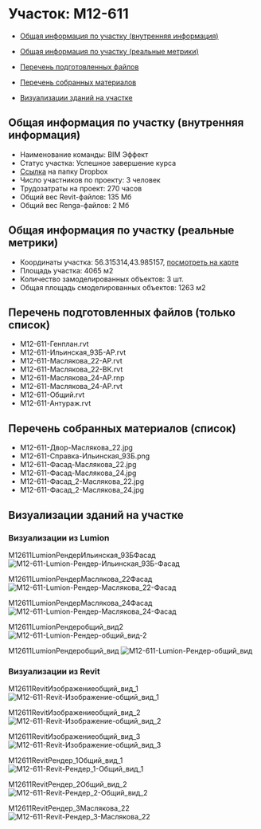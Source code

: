 # Участок: M12-611

* [Общая информация по участку (внутренняя информация)](#Chapter1)

* [Общая информация по участку (реальные метрики)](#Chapter2)

* [Перечень подготовленных файлов](#Chapter3)

* [Перечень собранных материалов](#Chapter4)

* [Визуализации зданий на участке](#Chapter6)

## <a id="Chapter1"></a> Общая информация по участку (внутренняя информация)
+ Наименование команды: BIM Эффект
+ Статус участка: Успешное завершение курса
+ [Ссылка](https://www.dropbox.com/sh/wvvgv1nw1iqred9/AADjo3JCH3ZtVVbzpeII3G1Ea/M12_611?dl=0) на папку Dropbox
+ Число участников по проекту: 3 человек
+ Трудозатраты на проект: 270 часов
+ Общий вес Revit-файлов: 135 Мб
+ Общий вес Renga-файлов: 2 Мб
## <a id="Chapter2"></a> Общая информация по участку (реальные метрики)
+ Координаты участка: 56.315314,43.985157, [посмотреть на карте](https://yandex.ru/maps/47/nizhny-novgorod/?ll=43.985157%2C56.315314&z=19)
+ Площадь участка: 4065 м2
+ Количество замоделированных объектов: 3 шт.
+ Общая площадь смоделированных объектов: 1263 м2
## <a id="Chapter3"></a> Перечень подготовленных файлов (только список)
+ M12-611-Генплан.rvt
+ M12-611-Ильинская_93Б-АР.rvt
+ M12-611-Маслякова_22-АР.rvt
+ M12-611-Маслякова_22-ВК.rvt
+ M12-611-Маслякова_24-АР.rnp
+ M12-611-Маслякова_24-АР.rvt
+ M12-611-Общий.rvt
+ М12-611-Антураж.rvt
## <a id="Chapter4"></a> Перечень собранных материалов (список)
+ M12-611-Двор-Маслякова_22.jpg
+ M12-611-Справка-Ильинская_93Б.png
+ M12-611-Фасад-Маслякова_22.jpg
+ M12-611-Фасад-Маслякова_24.jpg
+ M12-611-Фасад_2-Маслякова_22.jpg
+ M12-611-Фасад_2-Маслякова_24.jpg
## <a id="Chapter6"></a> Визуализации зданий на участке
### Визуализации из Lumion
M12611LumionРендерИльинская_93БФасад
![M12-611-Lumion-Рендер-Ильинская_93Б-Фасад](/Images/M12_611/M12-611-Lumion-Рендер-Ильинская_93Б-Фасад_Compressed.jpg)

M12611LumionРендерМаслякова_22Фасад
![M12-611-Lumion-Рендер-Маслякова_22-Фасад](/Images/M12_611/M12-611-Lumion-Рендер-Маслякова_22-Фасад_Compressed.jpg)

M12611LumionРендерМаслякова_24Фасад
![M12-611-Lumion-Рендер-Маслякова_24-Фасад](/Images/M12_611/M12-611-Lumion-Рендер-Маслякова_24-Фасад_Compressed.jpg)

M12611LumionРендеробщий_вид2
![M12-611-Lumion-Рендер-общий_вид-2](/Images/M12_611/M12-611-Lumion-Рендер-общий_вид-2_Compressed.jpg)

M12611LumionРендеробщий_вид
![M12-611-Lumion-Рендер-общий_вид](/Images/M12_611/M12-611-Lumion-Рендер-общий_вид_Compressed.jpg)

### Визуализации из Revit
M12611RevitИзображениеобщий_вид_1
![M12-611-Revit-Изображение-общий_вид_1](/Images/M12_611/M12-611-Revit-Изображение-общий_вид_1_Compressed.jpg)

M12611RevitИзображениеобщий_вид_2
![M12-611-Revit-Изображение-общий_вид_2](/Images/M12_611/M12-611-Revit-Изображение-общий_вид_2_Compressed.jpg)

M12611RevitИзображениеобщий_вид_3
![M12-611-Revit-Изображение-общий_вид_3](/Images/M12_611/M12-611-Revit-Изображение-общий_вид_3_Compressed.jpg)

M12611RevitРендер_1Общий_вид_1
![M12-611-Revit-Рендер_1-Общий_вид_1](/Images/M12_611/M12-611-Revit-Рендер_1-Общий_вид_1_Compressed.jpg)

M12611RevitРендер_2Общий_вид_2
![M12-611-Revit-Рендер_2-Общий_вид_2](/Images/M12_611/M12-611-Revit-Рендер_2-Общий_вид_2_Compressed.jpg)

M12611RevitРендер_3Маслякова_22
![M12-611-Revit-Рендер_3-Маслякова_22](/Images/M12_611/M12-611-Revit-Рендер_3-Маслякова_22_Compressed.jpg)

